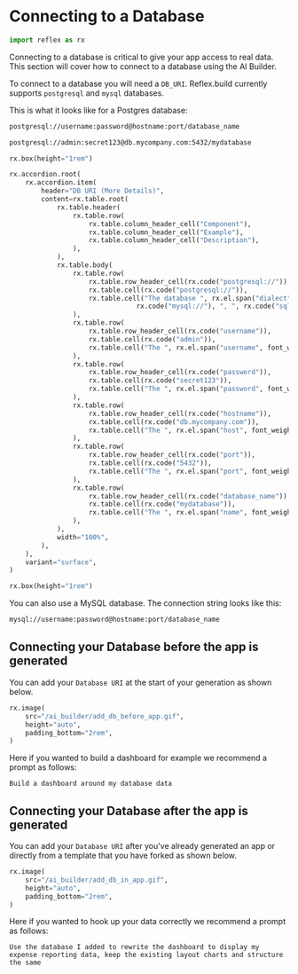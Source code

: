 # Connecting to a Database

```python exec
import reflex as rx
```

Connecting to a database is critical to give your app access to real data. This section will cover how to connect to a database using the AI Builder. 

To connect to a database you will need a `DB_URI`. Reflex.build currently supports `postgresql` and `mysql` databases.

This is what it looks like for a Postgres database:

```bash
postgresql://username:password@hostname:port/database_name
```

```bash
postgresql://admin:secret123@db.mycompany.com:5432/mydatabase
```

```python eval
rx.box(height="1rem")
```

```python eval
rx.accordion.root(
    rx.accordion.item(
        header="DB URI (More Details)",
        content=rx.table.root(
            rx.table.header(
                rx.table.row(
                    rx.table.column_header_cell("Component"),
                    rx.table.column_header_cell("Example"),
                    rx.table.column_header_cell("Description"),
                ),
            ),
            rx.table.body(
                rx.table.row(
                    rx.table.row_header_cell(rx.code("postgresql://")),
                    rx.table.cell(rx.code("postgresql://")),
                    rx.table.cell("The database ", rx.el.span("dialect", font_weight="bold"), " or driver (can also be ", 
                                rx.code("mysql://"), ", ", rx.code("sqlite:///"), ", etc.)"),
                ),
                rx.table.row(
                    rx.table.row_header_cell(rx.code("username")),
                    rx.table.cell(rx.code("admin")),
                    rx.table.cell("The ", rx.el.span("username", font_weight="bold"), " used to authenticate with the database"),
                ),
                rx.table.row(
                    rx.table.row_header_cell(rx.code("password")),
                    rx.table.cell(rx.code("secret123")),
                    rx.table.cell("The ", rx.el.span("password", font_weight="bold"), " for the database user (insecure to expose this in plain text)"),
                ),
                rx.table.row(
                    rx.table.row_header_cell(rx.code("hostname")),
                    rx.table.cell(rx.code("db.mycompany.com")),
                    rx.table.cell("The ", rx.el.span("host", font_weight="bold"), " where the database server is running"),
                ),
                rx.table.row(
                    rx.table.row_header_cell(rx.code("port")),
                    rx.table.cell(rx.code("5432")),
                    rx.table.cell("The ", rx.el.span("port", font_weight="bold"), " the database server is listening on (default for PostgreSQL)"),
                ),
                rx.table.row(
                    rx.table.row_header_cell(rx.code("database_name")),
                    rx.table.cell(rx.code("mydatabase")),
                    rx.table.cell("The ", rx.el.span("name", font_weight="bold"), " of the database to connect to"),
                ),
            ),
            width="100%",
        ),
    ),
    variant="surface",
)
```

```python eval
rx.box(height="1rem")
```

You can also use a MySQL database. The connection string looks like this:

```bash
mysql://username:password@hostname:port/database_name
```



## Connecting your Database before the app is generated

You can add your `Database URI` at the start of your generation as shown below. 

```python eval
rx.image(
    src="/ai_builder/add_db_before_app.gif",
    height="auto",
    padding_bottom="2rem",
)
```

Here if you wanted to build a dashboard for example we recommend a prompt as follows: 

`Build a dashboard around my database data`



## Connecting your Database after the app is generated

You can add your `Database URI` after you've already generated an app or directly from a template that you have forked as shown below.

```python eval
rx.image(
    src="/ai_builder/add_db_in_app.gif",
    height="auto",
    padding_bottom="2rem",
)
```

Here if you wanted to hook up your data correctly we recommend a prompt as follows: 

`Use the database I added to rewrite the dashboard to display my expense reporting data, keep the existing layout charts and structure the same`